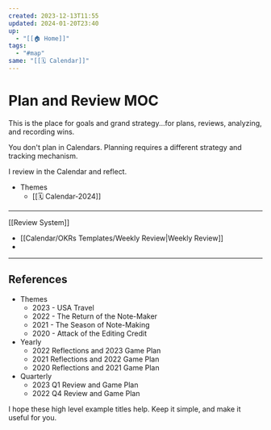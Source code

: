 ```yaml
---
created: 2023-12-13T11:55
updated: 2024-01-20T23:40
up:
  - "[[🏠 Home]]"
tags:
  - "#map"
same: "[[🗓️ Calendar]]"
---
```



# Plan and Review MOC
This is the place for goals and grand strategy...for plans, reviews, analyzing, and recording wins.

You don't plan in Calendars. Planning requires a different strategy and tracking mechanism.

I review in the Calendar and reflect.

- Themes
	- [[🗓️ Calendar-2024]]


---
[[Review System]]
- [[Calendar/OKRs Templates/Weekly Review|Weekly Review]]
- 

---

## References

- Themes
	- 2023 - USA Travel
	- 2022 - The Return of the Note-Maker
	- 2021 - The Season of Note-Making
	- 2020 - Attack of the Editing Credit
- Yearly
	- 2022 Reflections and 2023 Game Plan
	- 2021 Reflections and 2022 Game Plan
	- 2020 Reflections and 2021 Game Plan
- Quarterly
	- 2023 Q1 Review and Game Plan
	- 2022 Q4 Review and Game Plan

I hope these high level example titles help. Keep it simple, and make it useful for you.
